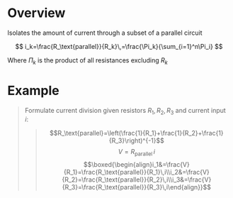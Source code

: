 # Overview

Isolates the amount of current through a subset of a parallel circuit

$$
i_k=\frac{R_\text{parallel}}{R_k}\,=\frac{\Pi_k}{\sum_{i=1}^n\Pi_i}
$$

Where $\Pi_k$ is the product of all resistances excluding $R_k$

# Example

> Formulate current division given resistors $R_1,\,R_2,\,R_3$ and current input $i$:
> > $$R_\text{parallel}=\left(\frac{1}{R_1}+\frac{1}{R_2}+\frac{1}{R_3}\right)^{-1}$$
> > $$V=R_\text{parallel}\,i$$
> > $$\boxed{\begin{align}i_1&=\frac{V}{R_1}=\frac{R_\text{parallel}}{R_1}\,i\\i_2&=\frac{V}{R_2}=\frac{R_\text{parallel}}{R_2}\,i\\i_3&=\frac{V}{R_3}=\frac{R_\text{parallel}}{R_3}\,i\end{align}}$$